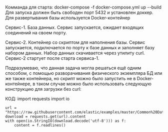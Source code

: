 Комманда для старта: docker-compose -f docker-compose.yml up --build
Для запуска должен быть свободен порт 5432 и установлен доккер. Для развертывания базы используется Docker-контейнер

Сервис-1. База данных. Сервис запускается, ожидает входящих соединений на своем порту. 

Сервис-2. Контейнер со скриптом для наполнения базы. Сервис запускается, подключается по порту к базе данных и заполняет базу набором данных. Набор данных скачивается через утилиту curl. 
Сервис-2 стартует после старта сервиса-1.


Подразумеваю, что данная задача могла решаться ещё одним способом, с помощью разворачивания физического экземпляра БД или же также контейнера, 
но скрипт можно было запустить не в Docker-контейнере, в таком случае можно было использовать следующую конструкцию для загрузки без curl:

КОД:
	import requests
	import io

	url = "https://raw.githubusercontent.com/elastic/examples/master/Common%20Data%20Formats/nginx_logs/nginx_logs"
	download = requests.get(url).content
	with open(io.StringIO(download.decode('utf-8'))) as f:
		content = f.readlines()
